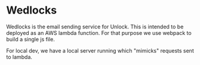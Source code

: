 # Wedlocks

Wedlocks is the email sending service for Unlock.
This is intended to be deployed as an AWS lambda function.
For that purpose we use webpack to build a single js file.

For local dev, we have a local server running which "mimicks" requests sent to lambda.
